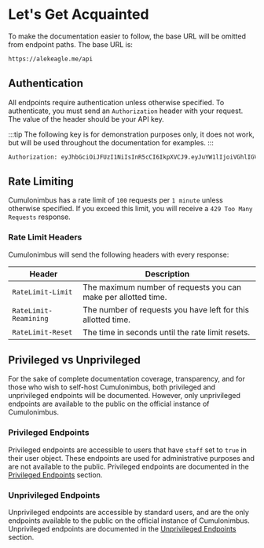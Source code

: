 # Let's Get Acquainted

To make the documentation easier to follow, the base URL will be omitted from endpoint paths. The base URL is:

```txt
https://alekeagle.me/api
```

## Authentication

All endpoints require authentication unless otherwise specified. To authenticate, you must send an `Authorization` header with your request. The value of the header should be your API key.

:::tip
The following key is for demonstration purposes only, it does not work, but will be used throughout the documentation for examples.
:::

```txt
Authorization: eyJhbGciOiJFUzI1NiIsInR5cCI6IkpXVCJ9.eyJuYW1lIjoiVGhlIGV4YW1wbGUgdG9rZW4gZm9yIGRvY3MuYWxla2VhZ2xlLm1lIiwic3ViIjoiMTY0NzAxNTAyODYyNiIsImlhdCI6MTY4NzA2NzYxNCwiZXhwIjoyMDAyNjQzNjE0fQ.qAwhjhtGT56iAI52EsdVYcaTjmLPeR51TALkJ1CwRlfyDHwrsOTzAe8Y3za_tJqkvSaohwQq4cD7lZbTzMSw8Q
```

## Rate Limiting

Cumulonimbus has a rate limit of `100` requests per `1 minute` unless otherwise specified. If you exceed this limit, you will receive a `429 Too Many Requests` response.

### Rate Limit Headers

Cumulonimbus will send the following headers with every response:

| Header                | Description                                                    |
| --------------------- | -------------------------------------------------------------- |
| `RateLimit-Limit`     | The maximum number of requests you can make per allotted time. |
| `RateLimit-Reamining` | The number of requests you have left for this allotted time.   |
| `RateLimit-Reset`     | The time in seconds until the rate limit resets.               |

## Privileged vs Unprivileged

For the sake of complete documentation coverage, transparency, and for those who wish to self-host Cumulonimbus, both privileged and unprivileged endpoints will be documented. However, only unprivileged endpoints are available to the public on the official instance of Cumulonimbus.

### Privileged Endpoints

Privileged endpoints are accessible to users that have `staff` set to `true` in their user object. These endpoints are used for administrative purposes and are not available to the public. Privileged endpoints are documented in the [Privileged Endpoints](/api/privileged/) section.

### Unprivileged Endpoints

Unprivileged endpoints are accessible by standard users, and are the only endpoints available to the public on the official instance of Cumulonimbus. Unprivileged endpoints are documented in the [Unprivileged Endpoints](/api/unprivileged/) section.
